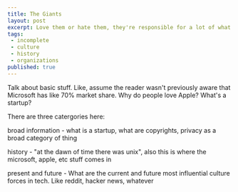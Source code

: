 ```yaml
---
title: The Giants
layout: post
excerpt: Love them or hate them, they're responsible for a lot of what you see
tags:
 - incomplete
 - culture
 - history
 - organizations
published: true
---
```


Talk about basic stuff. Like, assume the reader wasn't previously aware that Microsoft has like 70% market share. Why do people love Apple? What's a startup?

There are three catergories here:

broad information - what is a startup, what are copyrights, privacy as a broad category of thing

history - "at the dawn of time there was unix", also this is where the microsoft, apple, etc stuff comes in

present and future - What are the current and future most influential culture forces in tech. Like reddit, hacker news, whatever
